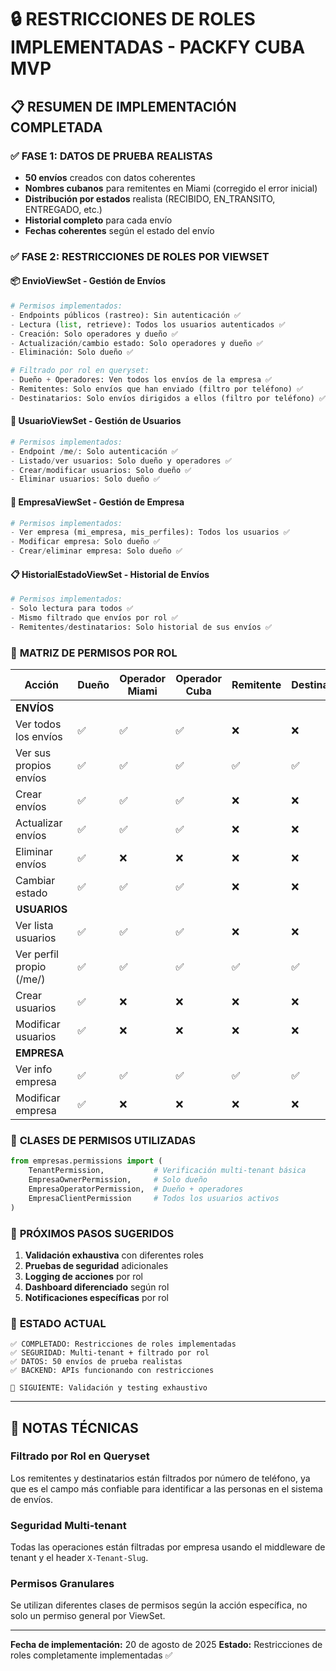 # 🔒 RESTRICCIONES DE ROLES IMPLEMENTADAS - PACKFY CUBA MVP

## 📋 RESUMEN DE IMPLEMENTACIÓN COMPLETADA

### ✅ **FASE 1: DATOS DE PRUEBA REALISTAS**

- **50 envíos** creados con datos coherentes
- **Nombres cubanos** para remitentes en Miami (corregido el error inicial)
- **Distribución por estados** realista (RECIBIDO, EN_TRANSITO, ENTREGADO, etc.)
- **Historial completo** para cada envío
- **Fechas coherentes** según el estado del envío

### ✅ **FASE 2: RESTRICCIONES DE ROLES POR VIEWSET**

#### 📦 **EnvioViewSet** - Gestión de Envíos

```python
# Permisos implementados:
- Endpoints públicos (rastreo): Sin autenticación ✅
- Lectura (list, retrieve): Todos los usuarios autenticados ✅
- Creación: Solo operadores y dueño ✅
- Actualización/cambio estado: Solo operadores y dueño ✅
- Eliminación: Solo dueño ✅

# Filtrado por rol en queryset:
- Dueño + Operadores: Ven todos los envíos de la empresa ✅
- Remitentes: Solo envíos que han enviado (filtro por teléfono) ✅
- Destinatarios: Solo envíos dirigidos a ellos (filtro por teléfono) ✅
```

#### 👥 **UsuarioViewSet** - Gestión de Usuarios

```python
# Permisos implementados:
- Endpoint /me/: Solo autenticación ✅
- Listado/ver usuarios: Solo dueño y operadores ✅
- Crear/modificar usuarios: Solo dueño ✅
- Eliminar usuarios: Solo dueño ✅
```

#### 🏢 **EmpresaViewSet** - Gestión de Empresa

```python
# Permisos implementados:
- Ver empresa (mi_empresa, mis_perfiles): Todos los usuarios ✅
- Modificar empresa: Solo dueño ✅
- Crear/eliminar empresa: Solo dueño ✅
```

#### 📋 **HistorialEstadoViewSet** - Historial de Envíos

```python
# Permisos implementados:
- Solo lectura para todos ✅
- Mismo filtrado que envíos por rol ✅
- Remitentes/destinatarios: Solo historial de sus envíos ✅
```

### 🎯 **MATRIZ DE PERMISOS POR ROL**

| Acción                   | Dueño | Operador Miami | Operador Cuba | Remitente | Destinatario |
| ------------------------ | ----- | -------------- | ------------- | --------- | ------------ |
| **ENVÍOS**               |       |                |               |           |              |
| Ver todos los envíos     | ✅    | ✅             | ✅            | ❌        | ❌           |
| Ver sus propios envíos   | ✅    | ✅             | ✅            | ✅        | ✅           |
| Crear envíos             | ✅    | ✅             | ✅            | ❌        | ❌           |
| Actualizar envíos        | ✅    | ✅             | ✅            | ❌        | ❌           |
| Eliminar envíos          | ✅    | ❌             | ❌            | ❌        | ❌           |
| Cambiar estado           | ✅    | ✅             | ✅            | ❌        | ❌           |
| **USUARIOS**             |       |                |               |           |              |
| Ver lista usuarios       | ✅    | ✅             | ✅            | ❌        | ❌           |
| Ver perfil propio (/me/) | ✅    | ✅             | ✅            | ✅        | ✅           |
| Crear usuarios           | ✅    | ❌             | ❌            | ❌        | ❌           |
| Modificar usuarios       | ✅    | ❌             | ❌            | ❌        | ❌           |
| **EMPRESA**              |       |                |               |           |              |
| Ver info empresa         | ✅    | ✅             | ✅            | ✅        | ✅           |
| Modificar empresa        | ✅    | ❌             | ❌            | ❌        | ❌           |

### 🔧 **CLASES DE PERMISOS UTILIZADAS**

```python
from empresas.permissions import (
    TenantPermission,           # Verificación multi-tenant básica
    EmpresaOwnerPermission,     # Solo dueño
    EmpresaOperatorPermission,  # Dueño + operadores
    EmpresaClientPermission     # Todos los usuarios activos
)
```

### 🚀 **PRÓXIMOS PASOS SUGERIDOS**

1. **Validación exhaustiva** con diferentes roles
2. **Pruebas de seguridad** adicionales
3. **Logging de acciones** por rol
4. **Dashboard diferenciado** según rol
5. **Notificaciones específicas** por rol

### 🎉 **ESTADO ACTUAL**

```
✅ COMPLETADO: Restricciones de roles implementadas
✅ SEGURIDAD: Multi-tenant + filtrado por rol
✅ DATOS: 50 envíos de prueba realistas
✅ BACKEND: APIs funcionando con restricciones

🔄 SIGUIENTE: Validación y testing exhaustivo
```

---

## 📝 **NOTAS TÉCNICAS**

### Filtrado por Rol en Queryset

Los remitentes y destinatarios están filtrados por número de teléfono, ya que es el campo más confiable para identificar a las personas en el sistema de envíos.

### Seguridad Multi-tenant

Todas las operaciones están filtradas por empresa usando el middleware de tenant y el header `X-Tenant-Slug`.

### Permisos Granulares

Se utilizan diferentes clases de permisos según la acción específica, no solo un permiso general por ViewSet.

---

**Fecha de implementación:** 20 de agosto de 2025
**Estado:** Restricciones de roles completamente implementadas ✅

